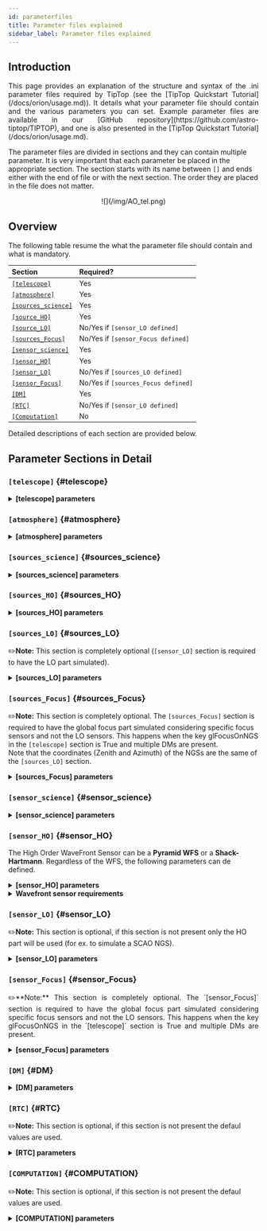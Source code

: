 ```yaml
---
id: parameterfiles
title: Parameter files explained
sidebar_label: Parameter files explained
---
```


## Introduction

<p align="justify">
This page provides an explanation of the structure and syntax of the .ini parameter files required by TipTop (see the [TipTop Quickstart Tutorial](/docs/orion/usage.md)). It details what your parameter file should contain and the various parameters you can set. Example parameter files are available in our [GitHub repository](https://github.com/astro-tiptop/TIPTOP), and one is also presented in the [TipTop Quickstart Tutorial](/docs/orion/usage.md).

The parameter files are divided in sections and they can contain multiple parameter. It is very important that each parameter be placed in the appropriate section. The section starts with its name between `[]` and ends either with the end of file or with the next section. The order they are placed in the file does not matter.
</p>

<p align="center">
![](/img/AO_tel.png)
</p>

## Overview

The following table resume the what the parameter file should contain and what is mandatory.

| Section | Required? |
| :--------------- |:---------------|
| [`[telescope]`](/docs/orion/parameterfiles#telescope) | Yes |
| [`[atmosphere]`](/docs/orion/parameterfiles#atmosphere) | Yes |
| [`[sources_science]`](/docs/orion/parameterfiles#sources_science)| Yes |
| [`[source_HO]`](/docs/orion/parameterfiles#sources_HO) | Yes |
| [`[source_LO]`](/docs/orion/parameterfiles#sources_LO) | No/Yes if `[sensor_LO defined]` |
| [`[sources_Focus]`](/docs/orion/parameterfiles#sources_Focus) | No/Yes if `[sensor_Focus defined]` |
| [`[sensor_science]`](/docs/orion/parameterfiles#sensor_science) | Yes |
| [`[sensor_HO]`](/docs/orion/parameterfiles#sensor_HO) | Yes |
| [`[sensor_LO]`](/docs/orion/parameterfiles#sensor_LO) | No/Yes if `[sources_LO defined]` |
| [`[sensor_Focus]`](/docs/orion/parameterfiles#sensor_Focus) | No/Yes if `[sources_Focus defined]` |
| [`[DM]`](/docs/orion/parameterfiles#DM) | Yes |
| [`[RTC]`](/docs/orion/parameterfiles#RTC) | No/Yes if `[sensor_LO defined]` |
| [`[Computation]`](/docs/orion/parameterfiles#COMPUTATION) | No |
	
Detailed descriptions of each section are provided below.

## Parameter Sections in Detail

### `[telescope]` {#telescope}

<details>
  <summary><strong> [telescope] parameters </strong></summary>

| Parameter | Required? | Type | Description |
| :--------------- |:---------------|:---------------:|:---------------|
| `TelescopeDiameter` | Yes | `float` | Set the outer diameter of the telescope pupil in unit of **_meters_**. |
| `Resolution` | Yes | `integer` |  _Default_: `256`<br /> Number of pixels across the pupil diameter. This value is used in computation of the telescope OTF. |
| `ObscurationRatio` | No/Yes if LO | `float` | _Default_: `0.0`<br /> Defines the central obstruction due to the secondary as a ratio of the TelescopeDiameter. |
| `ZenithAngle` | No/Yes if LO | `float` | _Default_: `0.0` <br /> Set the pointing direction of the telescope in degree with respect to the zenith. Used to compute airmass, to scale atmospheric layers and stars altitude. |
| `PupilAngle` | No | `float` |  _Default_: `0.0`<br /> Rotation angle of the telescope pupil in degrees. Applied to pupil mask and static aberration maps to match instrument orientation. |
| `PathPupil` | No | `string` |  _Default_: `''`<br /> Path to the pupil model in .fits file (if provided, the pupil model is interpolated). if absent or `''`, not used.|
| `PathStaticOn` | No | `string`  | _Default_: `None`<br /> Path to a map of on-axis static aberrations (**_nm_**) in .fits file. if absent or `''`, not used.|
| `zCoefStaticOn` | No | `list of float`  | _Default_: `None`<br /> Vector with zernike amplitudes (**_nm_**) of an on-axis static aberration. if absent not used.|
| `PathStaticOff` | No | `string`  | _Default_: `None`<br />  Path to a fits file that contains field-dependent (off-axis) static aberration maps. Must be provided together with `PathStaticPos` specifying the corresponding positions. If absent or `''`, not used. |
| `PathStaticPos` | No | `string`  | _Default_: `None`<br /> Required if `PathStaticOff`. Path to a FITS file that contains the field positions [zenith in arcsec, azimuth in rad] corresponding to each off-axis static aberration map in `PathStaticOff`. |
| `PathApodizer` | No | `string`  | _Default_: `''`<br /> Path to a fits  file that contains an amplitude apodizer map. Used to apply pupil amplitude weighting (transmission mask) in the simulation. if absent or `''`, not used. |
| `PathStatModes` | No | `string`  | _Default_: `''`<br /> Path to a fits file that contains a cube of static aberration modes. Each mode is normalized to have 1 nm RMS amplitude. If absent or `''`, not used. |
| `coefficientOfTheStaticMode` | No used | `string`  | _Default_: `''`<br /> Coefficients applied to the static aberration modes loaded from `PathStatModes`. |
| `windPsdFile` | No | `string`  | _Default_: `''`<br /> File name of a .fits file with a 2D array with a frequency vector and PSD of tip and tilt windshake. |
| `extraErrorNm` | No | `float` | _Default_: `0.0` <br /> **_nm_** RMS of the additional wavefront error to be added (an error that is not otherwise considered). |
| `extraErrorExp` | No |  `float` | _Default_: `-2.` <br /> Exponent of the power of spatial frequencies used to generate the PSD associated with `extraErrorNm`. |
| `extraErrorMin` | No |  `float` | _Default_: `0.0` <br /> Minimum spatial frequency for which PSD associated with `extraErrorNm` is > 0|
| `extraErrorMax` | No |  `float` | _Default_: `0.0` <br /> Maximum spatial frequency for which PSD associated with `extraErrorNm` is > 0 <br /> _Note_: 0 means maximum frequency is the one present in the spatial frequency array of the PSDs. |
| `extraErrorLoNm` | No |  `float` | _Default_: `0.0` <br /> **_nm_** RMS of the additional error to be added (an error that is not otherwise considered). <br /> It can be a list of two values, the on-axis error and the error at the edge of the technical field (`[telescope] TechnicalFoV`) <br /> _Note:_ (1) only makes sense if `[sensor_LO]` is present (2) if not present `extraErrorNm` is used on LO directions. |
| `extraErrorLoExp` | No |  `float` | _Default_: `-2.` <br /> Exponent of the power of spatial frequencies used to generate the PSD associated with `extraErrorLoNm`. |
| `extraErrorLoMin` | No |  `float` | _Default_: `0.0` <br /> Mminimum spatial frequency for which PSD associated with `extraErrorLoNm` is > 0 |
| `extraErrorLoMax`  | No |  `float` | _Default_: `0.0` <br /> Maximum spatial frequency for which PSD associated with `extraErrorLoNm` is > 0 <br /> _Note_: 0 means maximum frequency is the one present in the spatial frequency array of the PSDs. |
| `jitter_FWHM` | No |  `float` | _Default_: `None` <br /> Additional kernel to be convolved with PSF, it could be a scalar (FWHM in **_mas_**) for a round kernel or a list of three values [FWHM_mas_max, FWHM_mas_min, angle_rad]. |
| `glFocusOnNGS` | No |  `string` | _Default_: `False` <br /> Global focus control with natural guide stars. Multi-conjugate systems only. Requires `NumberLenslets` >= 2 in `sensor_LO` or a specific global focus sensor (`[sources_Focus]` and `[sensor_Focus]` sections). |
| `TechnicalFoV` | No/Yes if LO |  `float` | _Default_: `0.0` <br /> Diameter of the technical field of view **[arcsec]**. Internally converted to a radius in radians for interaction-matrix and covariance formulas, and used to size DMs vs conjugation height (laser/MCAO). <br/> _Warning:_ Mandatory and no default if LO section is used.|

</details>

### `[atmosphere]` {#atmosphere}

<details>
  <summary><strong> [atmosphere] parameters </strong></summary>

| Parameter | Required? | Type | Description |
| :--------------- |:---------------|:---------------:|:---------------|
| `Seeing` | Yes,  unless `r0_value` given | `float` | Set the seeing at Zenith in **_arcsec_**. Used to compute `r0` as `r0 = 0.976 × λ / Seeing(rad)`. If not set, **TipTop** uses `ro_value`. |
| `ro_value` | Yes, unless `Seeing` given | `float` | Set the atmosphere Fried parameter `r0` in **meters**. Used directly if `Seeing` is not provided. |
| `Wavelenght` | No/Yes if LO | `float` | _Default_: `500e-9` <br /> Wavelength at which the atmospheric statistics are defined (in meters). <br /> _Warning:_ Mandatory and no default if LO section is used.|
| `L0` | No/Yes if LO | `float` | _Default_: `25.0` <br /> Outer Scale of the atmosphere in meters. <br />_Warning:_ Mandatory and no default if LO section is used.|
| `Cn2Weights` | No/Yes if LO | `list of float` | _Default_: `[1.0]` <br /> Relative contribution of each layer. The sum of all the list element must be 1. Must have the same length as `Cn2Heights`, `WindSpeed` and `WindDirection`. <br /> _Warning_: required if `Cn2Heights`, `WindSpeed` or `WindDirection` are defined. <br /> _Warning_: extremely confusing error message if absent when it must be defined. |
| `Cn2Heights` | No/Yes if LO | `list of float` | _Default_: `[0.0]` <br /> Altitude of layers in **_meters_**. Must have the same length as `Cn2Weights`, `WindSpeed` and `WindDirection`. <br /> _Warning_: required if `Cn2Weights`, `WindSpeed` or `WindDirection` are defined. <br /> _Warning_: extremely confusing error message if absent when it must be defined.|
| `WindSpeed` | No/Yes if LO | `list of float` | _Default_: `[10.0]` <br />  Wind speed values for each layer in **_m/s_**. Must have the same length as `Cn2Weights`, `Cn2Heights` and `WindDirection`. <br />_Warning_: required if `Cn2Weights`, `Cn2Heights` or `WindDirection` are defined. <br /> _Warning_: extremely confusing error message if absent when it must be defined. |
| `WindDirection` | No | `list of float` | _Default_: a list of 0 of the length of WindSpeed <br />  Wind direction for each layer in **_degrees_**. 0 degree is along the x axis then anticlockwise. Must have the same length as `Cn2Weights`, `Cn2Heights` and `WindSpeed`.|
| `testWindspeed` | No | `float` | Used only for tests. |

</details>


### `[sources_science]` {#sources_science}

<details>
  <summary><strong> [sources_science] parameters </strong></summary>

| Parameter | Required? | Type | Description |
| :--------------- |:---------------|:---------------:|:---------------|
| `Wavelength` | Yes | `list of float` or `float` | List of wavelengths in **_meters_**. <br /> When more than one elements is present the output PSF saved in the fits file is a 4D array with dimension (Nw, Ns, Npix, Npix), where Nw is the number of wavelengths required (`[sources_science] Wavelength`), Ns is the number of directions required ([sources_science] Zenith and Azimuth) and Npix is the size required for the PSFs (`[sensor_science] FieldOfView`). If a single elements is present the fits file is a 3D array with dimension (Ns, Npix, Npix). Instead the profiles will be a 3D array (fourth fits file extension) with dimensions (2*Nw, Ns, Npix/2). The first Nw elements contain the radius and the second Nw elements the profile values (the first radius and profile pair is radius=data[0,0,:] profile=data[Nw,0,:], the second is radius=data[1,0,:] profile=data[Nw+1,0,:], …) json file: two lists, radius and psf with dimensions (Nw, Ns, Npix/2). <br /> In this case more memory is required and small differences with respect to monochromatic PSF will be present because: (1) errors Differential refractive anisoplanatism and Chromatism from **P3** are computed for a single wavelength (the shortest one) (2) effective field-of-view of the PSF is typically larger to guarantee that the PSF at the shortest wavelength has the required field-of-view (3) The PSF is typically computed with a higher sampling to guarantee that the longest wavelength has the required sampling and then the PSFs at the shorter wavelengths are rebinned. |
| `Zenith` | Yes | `list of float` | Zenithal coordinate in arcsec (distance from axis) of science sources. Must be the same length as `Azimut`. |
| `Azimuth` | Yes | `list of float` | Azimuthal coordinate in **_degree_** (angle from the ref. direction: polar axis is x-axis) of science sources. Must be the same length as `Zenith`. |

</details>

### `[sources_HO]` {#sources_HO}

<details>
  <summary><strong> [sources_HO] parameters </strong></summary>

| Parameter | Required? | Type | Description |
| :--------------- |:---------------|:---------------:|:---------------|
| `Wavelength` | Yes |  `float` | Sensing wavelength for Hight Order modes in **_meters__** <br /> _Warning_: gives a confusing error message if absent. |
| `Zenith` | No | `list of float` | _Default_: `[0.0]` <br /> Zenithal coordinate of each guide stars in arcsec (distance from axis). Must be the same length as `Azimuth`, even if `Azimuth` is defined, this is optional. |
| `Azimuth` | No | `list of float` | _Default_: `[0.0]` <br /> Azimuthal coordinate in degree (angle from the ref. direction: polar axis is x-axis) of each guide stars. Must be the same length as `Zenith`, even if `Zenith` is defined, this is optional. |
| `Height` | No | `float` | _Default_: `0.0` <br /> Altitude of the guide stars (0 if infinite). Consider that all guide star are at the same height. |

</details>

### `[sources_LO]` {#sources_LO}

✏️**Note:** This section is completely optional (`[sensor_LO]` section is required to have the LO part simulated).

<details>
  <summary><strong> [sources_LO] parameters </strong></summary>

| Parameter | Required? | Type | Description |
| :--------------- |:---------------|:---------------:|:---------------|
| `Wavelength` | Yes | `float` | Sensing wavelength for Low Order modes in **meters**. |
| `Zenith` | Yes | `list of float` | Zenithal coordinate of each guide stars in arcsec (distance from axis). Must be the same length as `Azimuth`. |
| `Azimuth` | Yes | `list of float` | Azimuthal coordinate in degree (angle from the reference direction: polar axis is x-axis) of each guide stars. Must be the same length as `Zenith`. |

</details>

### `[sources_Focus]` {#sources_Focus}

<p align="justify">

✏️**Note:** This section is completely optional. The `[sources_Focus]` section is required to have the global focus part simulated considering specific focus sensors and not the LO sensors. This happens when the key glFocusOnNGS in the `[telescope]` section is True and multiple DMs are present. \
Note that the coordinates (Zenith and Azimuth) of the NGSs are the same of the `[sources_LO]` section.
</p>

<details>
  <summary><strong> [sources_Focus] parameters </strong></summary>

| Parameter | Required? | Type | Description |
| :--------------- |:---------------|:---------------:|:---------------|
| `Wavelength` | Yes | `float` | Sensing wavelength for global focus modes in **_meters_**. |

</details>

### `[sensor_science]` {#sensor_science}

<details>
  <summary><strong> [sensor_science] parameters </strong></summary>

| Parameter | Required? | Type | Description |
| :--------------- |:---------------|:---------------:|:---------------|
| `PixelScale` | Yes | `float` | Pixel/spaxel scale in **_milliarcsec_**. <br /> _Warning_: confusing error message if missing. |
| `FieldOfView` | Yes | `integer` | Field of view of the camera in pixel/spaxel. <br /> _Warning_: confusing error message if missing. |
| `Super_Sampling` | No | `float`| Desired radial interpolation sampling step in **_milliarcsec_**. <br /> If provided, TipTop performs a 2D polar interpolation of the PSF to produce a radial profile resampled at the requested scale. |

<p align="justify">

✏️**Note:** following parameters were added to uniformise all the sensor (HO and LO), but they are not used. <br />
`Binning`, `NumberPhotons`, `SpotFWHM`, `SpectralBandwidth`, `Transmittance`, `Dispersion`, `SigmaRON`, `Dark`, `SkyBackground`, `Gain`, `ExcessNoiseFactor`, `Wavelength`, `FieldOfView`
</p>

</details>

### `[sensor_HO]` {#sensor_HO}

The High Order WaveFront Sensor can be a **Pyramid WFS** or a **Shack-Hartmann**. Regardless of the WFS, the following parameters can de defined.

<details>
  <summary><strong> [sensor_HO] parameters </strong></summary>

| Parameter | Required? | Type | Description |
| :--------------- |:---------------|:---------------:|:---------------|
| `NumberLenslets` | No | `list of int` |  _Default_: `[20]` <br /> Number of WFS lenslets. Used the same way in **Shack-Hartmann** wavefront sensor and **Pyramid**. Also used for noise computation if `NoiseVariance` is not set. |
| `SizeLenslets` | No | `list of float` |  _Default_: `[Telescope] TelescopeDiameter/[sensor_HO] NumberLenslet` <br /> Lenslet Size of WFS lenslets in **_meters_**. This overrides the ratio between telescope size and Number of lenslet used to compute the matrix size. |
| `PixelScale` | Yes | `integer` | High Order WFS pixel scale in **_[mas]_**. Not used when a **Pyramid** wavefront sensor has been selected. <br /> _Warning_: gives a confusing error message if missing. |
| `FieldOfView` | Yes | `integer` | Number of pixels per subaperture. Not used when a **Pyramid** wavefront sensor has been selected (4 pixels are used in this case). <br /> _Warning_: gives a confusing error message if missing. |
| `WfsType` | No | `string` |  _Default_: `Shack-Hartmann` <br /> Type of wavefront sensor used for the High Order sensing. Other available option: `Pyramid`. |
| `NumberPhotons` | No | `list of int` |  _Default_: `[Inf]` <br /> Flux return in **_[nph/frame/subaperture]_**. <br /> It can be computed as: `(0-magn-flux [ph/s/m2]) * (size of sub-aperture [m])^2 * (1/SensorFrameRate_HO) * (total throughput) * (10^(-0.4*magn_source_HO))`|
| `SpotFWHM` | No | `list of list of float` |  _Default_: `[[0.0,0.0,0.0]]` <br /> High Order spot parameters: two axes scale values in **_milliarcsec_** (only max value is used) and angle (angle is not used). Why list?|
| `SpectralBandwidth` | No | `float` |  _Default_: `0.0` <br /> Not used, spectral bandwidth of the filter (imaging mode)? Why specific to the imaging mode? What is the effect?|
| `Transmittance` | No | `list of float` |  _Default_: `[1.0]` <br /> Used for PSF computation and flux scaling but not with noise computation. Transmittance at the considered wavelengths for polychromatic mode. How do you set polychromatic mode? Each element can not have a value superior to 1? |
| `Dispersion` | No | `list of list of float` |  _Default_: `[[0.0,0.0]]` <br /> Dispersion x/y at the considered wavelength in pixel. Must be the same size than `Transmittance`. Chromatic dispertion for PSF computation only. In HarmoniSCAO_1 first the default and the thing given are not even the same shape but on top the default breaks the must be the same size as the transmitance… Also sorry for my ignorance: dispersion of what? Isn’t this maybe redundant with `SpotFWHM` ? |
| `Gain` | No | `float` |  _Default_: `1.0` <br /> Pixel gain. Do you mean camera gain or loop goin? |
| `ExcessNoiseFactor` | No | `float` |  _Default_: `2.0` <br /> Excess noise factor. TODO: default should be 1 |
| `NoiseVariance`  | No | `unknown` |  _Default_: `None?` <br /> Noise Variance in rad2. If not empty, this value overwrites the analytical noise variance calculation. |
| `SigmaRON` | No | `float` |  _Default_: `0.0` <br /> Read-out noise std in **_[e-]_**, used only if the `NoiseVariance` is not set. |
| `addMcaoWFsensConeError` | No | `string` | _Default_: `False` <br /> Additional error to consider the reduced sensing volume due to the cone effect. Multi-conjugate systems only.|

</details>

<details>
  <summary><strong> Wavefront sensor requirements </strong></summary>

<!-- ### Wavefront sensor requirements -->
<p align="justify">
In the two following section we list the parameters that are specific to each wavefront sensor. If you define a parameter for one WFS while another WFS is defined The parameter will be ignired. For example, if you define the parameter `SigmaRON`, while WfsType is `Pyramid`, `SigmaRON` is ignored.
</p>

#### Shack-Hartmann requirements


| Parameter | Required? | Type | Description |
| :--------------- |:---------------|:---------------:|:---------------|
| `Algorithm` | not used | `string` |  _Default_: `wcog` <br /> Other options: `cog` (simple center-of-gravity), `tcog` (center-of-gravity with threshold), `qc` (quad-cell)|
| `WindowRadiusWCoG` | not used | `int` |  _Default_: `2.0` <br /> FWHM in pixel of the gaussian weighting function. |


#### Pyramid requirements


| Parameter | Required? | Type | Description |
| :--------------- |:---------------|:---------------:|:---------------|
| `Modulation` | Yes | `float` | _Default_: `None` <br /> If the chosen wavefront sensor is the `Pyramid`, spot modulation radius in lambda/D units. This is ignored if the WFS is `Shack-Hartmann`.  <br /> _Warning_: gives a confusing message if missing when required. |
| `Binning` | No | `integer` | _Default_: `1` <br /> Binning factor of the detector, only used in the pyramid case, optional for pyramid. |

#### Can be set but not used

| Parameter | Required? | Type | Description |
| :--------------- |:---------------|:---------------:|:---------------|
| `Dark` | not used | `float` | _Default_: `0.0` <br /> Dark current in **_[e-/s/pix]_**.|
| `SkyBackground` | not used | `float` | _Default_: `0.0` <br /> Sky background **_[e-/s/pix]_**. |
| `ThresholdWCoG` | not used | `float`? | _Default_: `0.0` <br /> Threshold Number of pixels for windowing the low order WFS pixels. |
| `NewValueThrPix` | not used  | `float` | _Default_: `0.0` <br /> New value for pixels lower than `ThresholdWCoG`. Is there a reason to want to force these values to something else? |

</details>

### `[sensor_LO]` {#sensor_LO}

✏️**Note:** This section is optional, if this section is not present only the HO part will be used (for ex. to simulate a SCAO NGS).

<details>
  <summary><strong> [sensor_LO] parameters </strong></summary>

| Parameter | Required? | Type | Description |
| :--------------- |:---------------|:---------------:|:---------------|
| `PixelScale` | Yes | `float` | LO WFS pixel scale in **_[mas]_**. |
| `FieldOfView` | Yes | `integer` | Number of pixels per subaperture. Not used when a Pyramid wavefront sensor has been selected (4 pixels are used in this case). |
| `NumberPhotons` | Yes | `list of int` | Detected flux in **_[nph/frame/subaperture]_**. Must be the same length as `NumberLenslet`. <br /> It can be computed as: `(0-magn-flux [ph/s/m2]) * (size of subaperture [m])**2 * (1/SensorFrameRate_LO) * (total throughput) * (10**(-0.4*magn_source_LO))`.|
| `NumberLenslets` | Yes | `list of int` | _Default_: `[1]` <br /> Number of WFS lenslets. Must be the same length as `NumberPhotons`.|
| `SigmaRON` | Yes | `float` | _Default_: `0.0` <br /> Read out noise in **_[e-]_**. |
| `Dark` | Yes | `float` | _Default_: `0.0` <br /> Dark current **_[e-/s/pix]_**.|
| `SkyBackground` | Yes |  `float` | _Default_: `0.0` <br /> Sky background **_[e-/s/pix]_**.|
| `ExcessNoiseFactor` | Yes |  `float` | _Default_: `2.0` <br /> Excess noise factor.|
| `WindowRadiusWCoG` | Yes | `integer` |  _Default_: `1` <br /> Radius in pixel of the HWHM of the weights map of the weighted CoG the low order WFS pixels. <br /> _Warning_: if set to ‘optimize’, gain is automatically optimized by **TipTop** (closest int to half of PSF FWHM), otherwise the float value set is used. |
| `ThresholdWCoG` | Yes | `float` |  _Default_: `0.0` <br /> Threshold Number of pixels for windowing the low order WFS pixels. |
| `NewValueThrPix` | Yes | `float` |  _Default_: `0.0` <br /> New value for pixels lower than threshold. |
| `filtZernikeCov` | No | `string` |  _Default_: `False` <br /> Filter for the zernike covariance. The zernike cov. is used to quantify for the TT tomographic (anisoplanatic) error. This filter accounts for the HO correction of an MCAO system. Multi-conjugate systems only. <br /> _Warning_: Do not use in systems with a single DM. |


#### Can be set but not used

| Parameter | Required? | Type | Description |
| :--------------- |:---------------|:---------------:|:---------------|
| `Binning` | not used | `integer` | _Default_: `1` <br /> Binning factor of the detector. |
| `SpotFWHM` | not used | `list of list of int` | _Default_: `[[0.0,0.0,0.0]]` <br /> Low Order spot scale in **_[mas]_**. |
| `Gain` | not used | `float` | _Default_: `1` <br /> Camera gain. |
| `Algorithm` | not used | `string` | _Default_: `wcog` <br /> CoG computation algorithm. |

</details>

### `[sensor_Focus]` {#sensor_Focus}
<p align="justify">
✏️**Note:** This section is completely optional. The `[sensor_Focus]` section is required to have the global focus part simulated considering specific focus sensors and not the LO sensors. This happens when the key glFocusOnNGS in the `[telescope]` section is True and multiple DMs are present.
</p>

<details>
  <summary><strong> [sensor_Focus] parameters </strong></summary>

| Parameter | Required? | Type | Description |
| :--------------- |:---------------|:---------------:|:---------------|
| `PixelScale` | Yes | `float` | Focus WFS pixel scale in **_[mas]_**. |
| `FieldOfView` | Yes | `integer` | Not used. Number of pixels per subaperture. |
| `NumberPhotons` | Yes | `list of int` | Detected flux in **_[nph/frame/subaperture]_**. Must be the same length as `NumberLenslet`. <br /> It can be computed as: `(0-magn-flux [ph/s/m2]) * (size of subaperture [m])**2 * (1/SensorFrameRate_Focus) * (total throughput) * (10**(-0.4*magn_source_Focus))`.|
| `NumberLenslets` | Yes | `list of int` | _Default_: `[1]` <br /> Number of WFS lenslets. Must be the same length as `NumberPhotons`.|
| `SigmaRON` | Yes | `float` | _Default_: `0.0` <br /> Read out noise in **_[e-]_**. |
| `Dark` | Yes | `float` | _Default_: `0.0` <br /> Dark current **_[e-/s/pix]_**.|
| `SkyBackground` | Yes |  `float` | _Default_: `0.0` <br /> Sky background **_[e-/s/pix]_**.|
| `ExcessNoiseFactor` | Yes |  `float` | _Default_: `2.0` <br /> Excess noise factor.|
| `WindowRadiusWCoG` | Yes | `integer` |  _Default_: `1` <br /> Radius in pixel of the HWHM of the weights map of the weighted CoG the global focus WFS pixels. <br /> _Warning_: if set to ‘optimize’, gain is automatically optimized by **TipTop** (closest int to half of PSF FWHM), otherwise the float value set is used. |
| `ThresholdWCoG` | Yes | `float` |  _Default_: `0.0` <br /> Threshold Number of pixels for windowing the global focus WFS pixels. |
| `NewValueThrPix` | Yes | `float` |  _Default_: `0.0` <br /> New value for pixels lower than threshold. |

</details>

### `[DM]` {#DM}

<details>
  <summary><strong> [DM] parameters </strong></summary>

| Parameter | Required? | Type | Description |
| :--------------- |:---------------|:---------------:|:---------------|
| `DmPitchs` | Yes | `list of float` | DM actuators pitch in meters, on the meta pupil at the conjugasion altitude, used for fitting error computation. <br />_Warning_: if it smaller than `[sensor_HO]` `SizeLenslets` (=`[Telescope]` `TelescopeDiameter`/`[sensor_HO]` `NumberLenslet` ) aliasing error will be significant. <br />Must be the same length as `NumberActuators`.|
| `NumberActuators` | No | `list of int` | _Default_: computed from `TelescopeDiameter`, `TechnicalFoV`, `DMHeights` and `DMPitchs`. <br />Number of actuator on the pupil diameter. Must be the same length as `DmPitchs`. |
| `InfModel` | No | `string` |  _Default_: `gaussian` <br /> DM influence function model. Supported values: `'gaussian'` or `'xinetics'`. |
| `InfCoupling` | No | `list of float` | _Default_: `[0.2]` <br />Mechanical coupling coefficient (0–1) between DM actuators. Controls the width of the influence function. Must have the same length as `NumberActuators` (one value per DM).|
| `DmHeights` | No/Yes if LO or multi DMs | `list of float` | _Default_: `[0.0]` <br />DM altitude in **_meters_**. Must be the same length as `NumberActuators` and `DmPitchs`. |
| `OptimizationZenith` | No | `list of float` | _Default_: `[0.0]` <br />Zenith position in arcsec (distance from axis) of the direction in which the AO correction is optimized. Must be the same length as `OptimisationAzimuth` and `OptimizationWeight`. These are for wide field AO system, should be a requirement for MCAO and GLAO. |
| `OptimizationAzimuth` | No | `list of float` | _Default_: `[0.0]` <br />Azimuth in degrees (angle from the ref. direction: polar axis is x-axis) of the direction in which the AO correction is optimized. Must be the same length as `OptimizationZenith` and `OptimizationWeight`. These are for wide field AO system, should be a requirement for MCAO and GLAO. |
| `OptimizationWeight` | No | `list of float` | _Default_: `[1.0]` <br />Weights of the optimisation directions. Must be the same length as `OptimizationZenith` and `OptimizationAzimuth`. These are for wide field AO system, should be a requirement for MCAO and GLAO.|
| `OptimizationConditioning` | No | `float` |  _Default_: `1.0e2` <br />Matrix Conditioning threshold in the truncated SVD inversion.|
| `NumberReconstructedLayers` | No | `integer` |  _Default_: `10` <br /> Number of reconstructed atmospheric layers for tomographic AO systems (multi-guide-star). |
| `AoArea` | No | `string` |  _Default_: `circle` <br /> Shape of the AO-corrected area. Any other options are not defined and will give a squarre correction area. |

</details>

### `[RTC]` {#RTC}

✏️**Note:** This section is optional, if this section is not present the defaul values are used.

<details>
  <summary><strong> [RTC] parameters </strong></summary>

| Parameter | Required? | Type | Description |
| :--------------- |:---------------|:---------------:|:---------------|
| `LoopGain_HO` | No | `float` |  _Default_: `0.5` <br /> High Order Loop gain.|
| `SensorFrameRate_HO` | No | `float` |  _Default_: `500.0` <br /> High Order loop frequency in **_[Hz]_**. |
| `LoopDelaySteps_HO` | No | `integer` |  _Default_: `2` <br /> High Order loop delay in **_[frame]_**. |
| `LoopGain_LO` | No/Yes if LO | `float` or `string` |  _Default_: `None` <br /> Low Order loop gain. <br/> _Warning_: if set to ‘optimize’, gain is automatically optimized by **TipTop**, otherwise the float value set is used. |
| `SensorFrameRate_LO` | No/Yes if LO | `float` |  _Default_: `None` <br /> Loop frequency in **_[Hz]_**. If `[sensor_LO]` section is present it must be set. |
| `LoopDelaySteps_LO` | No/Yes if LO | `integer` |  _Default_: `None` <br /> Low Order loop delays in **_[frames]_**. If `[sensor_LO]` section is present it must be set. |
| `LoopGain_Focus` | No/Yes if Focus |  `float` or `string` |  _Default_: `None` <br /> Global focus loop gain. <br /> _Warning_: if set to ‘optimize’, gain is automatically optimized by **TipTop**, otherwise the float value set is used. |
| `SensorFrameRate_Focus` | No/Yes if Focus | `float` |  _Default_: `None` <br /> Global focus loop frequency in **_[Hz]_**. If `[sensor_Focus]` section is present it must be set. |
| `LoopDelaySteps_Focus` | No/Yes if Focus | `integer` |  _Default_: `None` <br /> Global focus loop delays in **_[frames]_**. If `[sensor_Focus]` section is present it must be set. |

</details>

### `[COMPUTATION]` {#COMPUTATION}

✏️**Note:** This section is optional, if this section is not present the defaul values are used.

<details>
  <summary><strong> [COMPUTATION] parameters </strong></summary>

| Parameter | Required? | Type | Description |
| :--------------- |:---------------|:---------------:|:---------------|
| `platform` | No | `string` |  _Default_: `GPU` <br /> Set to it to `CPU` to forcy the library to use numpy instead of cupy.|
| `integralDiscretization1` | No | `float` |  _Default_: `1000.0` <br /> Discretization used in the integrals (`astro-tiptop/SEEING library`).|
| `integralDiscretization2` | No | `float` |  _Default_: `4000.0` <br /> Discretization used in the integrals (`astro-tiptop/SEEING library`).|

</details>